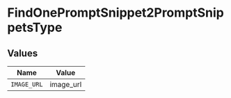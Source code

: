 # FindOnePromptSnippet2PromptSnippetsType


## Values

| Name        | Value       |
| ----------- | ----------- |
| `IMAGE_URL` | image_url   |